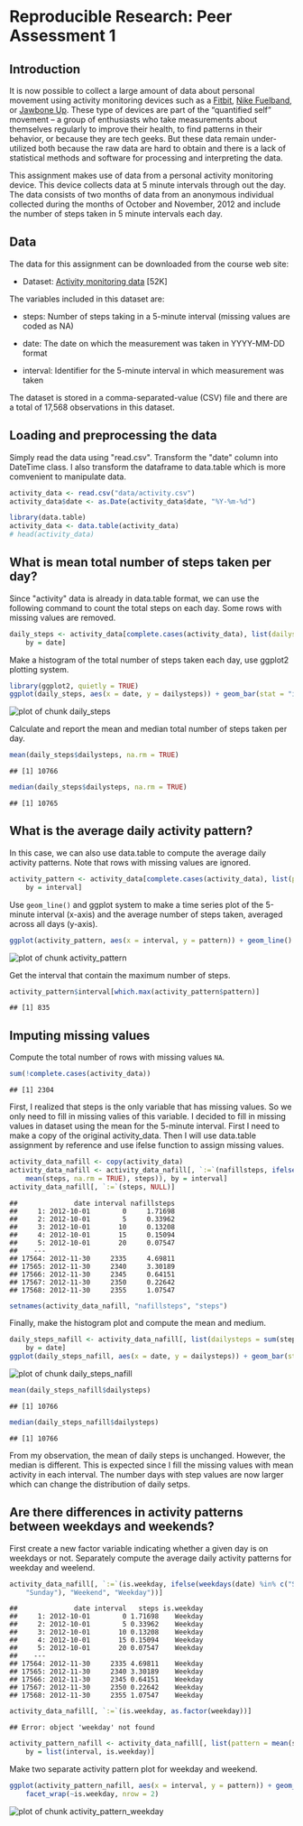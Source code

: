 # Reproducible Research: Peer Assessment 1

## Introduction

It is now possible to collect a large amount of data about personal movement using activity monitoring devices such as a [Fitbit](http://www.fitbit.com/home), [Nike Fuelband](http://www.nike.com/us/en_us/c/nikeplus-fuelband), or [Jawbone Up](https://jawbone.com/up). These type of devices are part of the “quantified self” movement – a group of enthusiasts who take measurements about themselves regularly to improve their health, to find patterns in their behavior, or because they are tech geeks. But these data remain under-utilized both because the raw data are hard to obtain and there is a lack of statistical methods and software for processing and interpreting the data.

This assignment makes use of data from a personal activity monitoring device. This device collects data at 5 minute intervals through out the day. The data consists of two months of data from an anonymous individual collected during the months of October and November, 2012 and include the number of steps taken in 5 minute intervals each day.

## Data

The data for this assignment can be downloaded from the course web site:

- Dataset: [Activity monitoring data](https://d396qusza40orc.cloudfront.net/repdata%2Fdata%2Factivity.zip) [52K]

The variables included in this dataset are:

- steps: Number of steps taking in a 5-minute interval (missing values are coded as NA)

- date: The date on which the measurement was taken in YYYY-MM-DD format

- interval: Identifier for the 5-minute interval in which measurement was taken

The dataset is stored in a comma-separated-value (CSV) file and there are a total of 17,568 observations in this dataset.

## Loading and preprocessing the data
Simply read the data using "read.csv". Transform the "date" column into DateTime class. I also transform the dataframe to data.table which is more comvenient to manipulate data.


```r
activity_data <- read.csv("data/activity.csv")
activity_data$date <- as.Date(activity_data$date, "%Y-%m-%d")

library(data.table)
activity_data <- data.table(activity_data)
# head(activity_data)
```


## What is mean total number of steps taken per day?
Since "activity" data is already in data.table format, we can use the following command to count the total steps on each day. Some rows with missing values are removed.


```r
daily_steps <- activity_data[complete.cases(activity_data), list(dailysteps = sum(steps)), 
    by = date]
```


Make a histogram of the total number of steps taken each day, use ggplot2 plotting system.


```r
library(ggplot2, quietly = TRUE)
ggplot(daily_steps, aes(x = date, y = dailysteps)) + geom_bar(stat = "identity")
```

![plot of chunk daily_steps](figure/daily_steps.png) 


Calculate and report the mean and median total number of steps taken per day.


```r
mean(daily_steps$dailysteps, na.rm = TRUE)
```

```
## [1] 10766
```

```r
median(daily_steps$dailysteps, na.rm = TRUE)
```

```
## [1] 10765
```


## What is the average daily activity pattern?
In this case, we can also use data.table to compute the average daily activity patterns. Note that rows with missing values are ignored.


```r
activity_pattern <- activity_data[complete.cases(activity_data), list(pattern = mean(steps)), 
    by = interval]
```


Use `geom_line()` and ggplot system to make a time series plot of the 5-minute interval (x-axis) and the average number of steps taken, averaged across all days (y-axis).


```r
ggplot(activity_pattern, aes(x = interval, y = pattern)) + geom_line()
```

![plot of chunk activity_pattern](figure/activity_pattern.png) 


Get the interval that contain the maximum number of steps.


```r
activity_pattern$interval[which.max(activity_pattern$pattern)]
```

```
## [1] 835
```


## Imputing missing values
Compute the total number of rows with missing values `NA`.


```r
sum(!complete.cases(activity_data))
```

```
## [1] 2304
```


First, I realized that steps is the only variable that has missing values. So we only need to fill in missing valies of this variable. I decided to fill in missing values in dataset using the mean for the 5-minute interval. First I need to make a copy of the original activity_data. Then I will use data.table assignment by reference and use ifelse function to assign missing values.


```r
activity_data_nafill <- copy(activity_data)
activity_data_nafill <- activity_data_nafill[, `:=`(nafillsteps, ifelse(is.na(steps), 
    mean(steps, na.rm = TRUE), steps)), by = interval]
activity_data_nafill[, `:=`(steps, NULL)]
```

```
##              date interval nafillsteps
##     1: 2012-10-01        0     1.71698
##     2: 2012-10-01        5     0.33962
##     3: 2012-10-01       10     0.13208
##     4: 2012-10-01       15     0.15094
##     5: 2012-10-01       20     0.07547
##    ---                                
## 17564: 2012-11-30     2335     4.69811
## 17565: 2012-11-30     2340     3.30189
## 17566: 2012-11-30     2345     0.64151
## 17567: 2012-11-30     2350     0.22642
## 17568: 2012-11-30     2355     1.07547
```

```r
setnames(activity_data_nafill, "nafillsteps", "steps")
```


Finally, make the histogram plot and compute the mean and medium.


```r
daily_steps_nafill <- activity_data_nafill[, list(dailysteps = sum(steps)), 
    by = date]
ggplot(daily_steps_nafill, aes(x = date, y = dailysteps)) + geom_bar(stat = "identity")
```

![plot of chunk daily_steps_nafill](figure/daily_steps_nafill.png) 

```r
mean(daily_steps_nafill$dailysteps)
```

```
## [1] 10766
```

```r
median(daily_steps_nafill$dailysteps)
```

```
## [1] 10766
```


From my observation, the mean of daily steps is unchanged. However, the median is different. This is expected since I fill the missing values with mean activity in each interval. The number days with step values are now larger which can change the distribution of daily setps.

## Are there differences in activity patterns between weekdays and weekends?

First create a new factor variable indicating whether a given day is on weekdays or not. Separately compute the average daily activity patterns for weekday and weelend.


```r
activity_data_nafill[, `:=`(is.weekday, ifelse(weekdays(date) %in% c("Saturday", 
    "Sunday"), "Weekend", "Weekday"))]
```

```
##              date interval   steps is.weekday
##     1: 2012-10-01        0 1.71698    Weekday
##     2: 2012-10-01        5 0.33962    Weekday
##     3: 2012-10-01       10 0.13208    Weekday
##     4: 2012-10-01       15 0.15094    Weekday
##     5: 2012-10-01       20 0.07547    Weekday
##    ---                                       
## 17564: 2012-11-30     2335 4.69811    Weekday
## 17565: 2012-11-30     2340 3.30189    Weekday
## 17566: 2012-11-30     2345 0.64151    Weekday
## 17567: 2012-11-30     2350 0.22642    Weekday
## 17568: 2012-11-30     2355 1.07547    Weekday
```

```r
activity_data_nafill[, `:=`(is.weekday, as.factor(weekday))]
```

```
## Error: object 'weekday' not found
```

```r
activity_pattern_nafill <- activity_data_nafill[, list(pattern = mean(steps)), 
    by = list(interval, is.weekday)]
```


Make two separate activity pattern plot for weekday and weekend.


```r
ggplot(activity_pattern_nafill, aes(x = interval, y = pattern)) + geom_line() + 
    facet_wrap(~is.weekday, nrow = 2)
```

![plot of chunk activity_pattern_weekday](figure/activity_pattern_weekday.png) 

